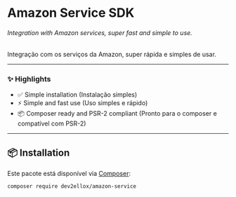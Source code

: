 # Amazon Service SDK

###### Integration with Amazon services, super fast and simple to use.

Integração com os serviços da Amazon, super rápida e simples de usar.

---

### ✨ Highlights

- ✅ Simple installation (Instalação simples)
- ⚡ Simple and fast use (Uso simples e rápido)
- 📦 Composer ready and PSR-2 compliant (Pronto para o composer e compatível com PSR-2)

---

## 📦 Installation

Este pacote está disponível via [Composer](https://getcomposer.org/):

```bash
composer require dev2ellox/amazon-service
